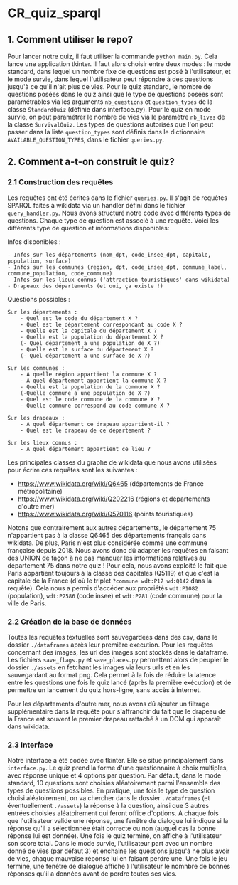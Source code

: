 # CR_quiz_sparql

## 1. Comment utiliser le repo?

Pour lancer notre quiz, il faut utiliser la commande ```python main.py```. Cela lance une application tkinter. Il faut alors choisir entre deux modes : le mode standard, dans lequel un nombre fixe de questions est posé à l'utilisateur, et le mode survie, dans lequel l'utilisateur peut répondre à des questions jusqu'à ce qu'il n'ait plus de vies. Pour le quiz standard, le nombre de questions posées dans le quiz ainsi que le type de questions posées sont paramétrables via les arguments ```nb_questions``` et ```question_types``` de la classe ```StandardQuiz``` (définie dans interface.py). Pour le quiz en mode survie, on peut paramétrer le nombre de vies via le paramètre ```nb_lives``` de la classe ```SurvivalQuiz```. Les types de questions autorisés que l'on peut passer dans la liste ```question_types``` sont définis dans le dictionnaire ```AVAILABLE_QUESTION_TYPES```, dans le fichier ```queries.py```.

## 2. Comment a-t-on construit le quiz?

### 2.1 Construction des requêtes
Les requêtes ont été écrites dans le fichier ```queries.py```. Il s'agit de requêtes SPARQL faites à wikidata via un handler défini dans le fichier ```query_handler.py```. Nous avons structuré notre code avec différents types de questions. Chaque type de question est associé à une requête. Voici les différents type de question et informations disponibles: 

Infos disponibles : 

    - Infos sur les départements (nom_dpt, code_insee_dpt, capitale, population, surface)
    - Infos sur les communes (region, dpt, code_insee_dpt, commune_label, commune_population, code_commune)
    - Infos sur les lieux connus ('attraction touristiques' dans wikidata)
    - Drapeaux des départements (et oui, ça existe !)

Questions possibles : 
    
    Sur les départements : 
        - Quel est le code du département X ? 
        - Quel est le département correspondant au code X ? 
        - Quelle est la capitale du département X ?
        - Quelle est la population du département X ?
        (- Quel département a une population de X ?)
        - Quelle est la surface du département X ?
        (- Quel département a une surface de X ?)
            
    Sur les communes : 
        - A quelle région appartient la commune X ?
        - A quel département appartient la commune X ?
        - Quelle est la population de la commune X ?
        (-Quelle commune a une population de X ?)
        - Quel est le code commune de la commune X ?
        - Quelle commune correspond au code commune X ?
    
    Sur les drapeaux : 
        - A quel département ce drapeau appartient-il ?
        - Quel est le drapeau de ce département ?
        
    Sur les lieux connus : 
        - A quel département appartient ce lieu ?

Les principales classes du graphe de wikidata que nous avons utilisées pour écrire ces requêtes sont les suivantes :
- https://www.wikidata.org/wiki/Q6465 (départements de France métropolitaine)
- https://www.wikidata.org/wiki/Q202216 (régions et départements d'outre mer)
- https://www.wikidata.org/wiki/Q570116 (points touristiques)

Notons que contrairement aux autres départements, le département 75 n'appartient pas à la classe Q6465 des départements français dans wikidata. De plus, Paris n'est plus considérée comme une commune française depuis 2018. Nous avons donc dû adapter les requêtes en faisant des UNION de façon à ne pas manquer les informations relatives au département 75 dans notre quiz ! Pour cela, nous avons exploité le fait que Paris appartient toujours à la classe des capitales (Q5119) et que c'est la capitale de la France (d'où le triplet ```?commune wdt:P17 wd:Q142``` dans la requête). Cela nous a permis d'accéder aux propriétés ```wdt:P1082``` (population), 
```wdt:P2586``` (code insee) et ```wdt:P281``` (code commune) pour la ville de Paris.
                     

### 2.2 Création de la base de données
Toutes les requêtes textuelles sont sauvegardées dans des csv, dans le dossier ```./dataframes``` après leur première execution. Pour les requêtes concernant des images, les url des images sont stockés dans le dataframe. Les fichiers ```save_flags.py``` et ```save_places.py``` permettent alors de peupler le dossier ```./assets``` en fetchant les images via leurs urls et en les sauvegardant au format png. Cela permet à la fois de réduire la latence entre les questions une fois le quiz lancé (après la première exécution) et de permettre un lancement du quiz hors-ligne, sans accès à Internet.

Pour les départements d'outre mer, nous avons dû ajouter un filtrage supplémentaire dans la requête pour s'affranchir du fait que le drapeau de la France est souvent le premier drapeau rattaché à un DOM qui apparaît dans wikidata.


### 2.3 Interface
Notre interface a été codée avec tkinter. Elle se situe principalement dans ```interface.py```. Le quiz prend la forme d'une questionnaire à choix multiples, avec réponse unique et 4 options par question. Par défaut, dans le mode standard, 10 questions sont choisies aléatoirement parmi l'ensemble des types de questions possibles. En pratique, une fois le type de question choisi aléatoirement, on va chercher dans le dossier ```./dataframes``` (et éventuellement ```./assets```) la réponse à la question, ainsi que 3 autres entrées choisies aléatoirement qui feront office d'options. A chaque fois que l'utilisateur valide une réponse, une fenêtre de dialogue lui indique si la réponse qu'il a sélectionnée était correcte ou non (auquel cas la bonne réponse lui est donnée). Une fois le quiz terminé, on affiche à l'utilisateur son score total. Dans le mode survie, l'utilisateur part avec un nombre donné de vies (par défaut 3) et enchaîne les questions jusqu'à ne plus avoir de vies, chaque mauvaise réponse lui en faisant perdre une. Une fois le jeu terminé, une fenêtre de dialogue affiche ) l'utilisateur le nomnbre de bonnes réponses qu'il a données avant de perdre toutes ses vies.
